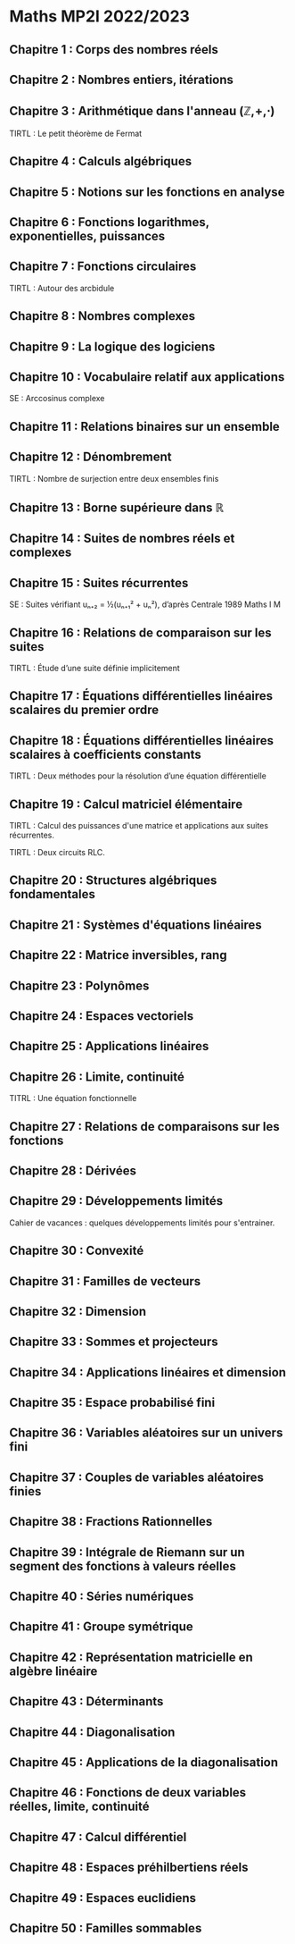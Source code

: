 # Maths MP2I 2022/2023

## Chapitre 1 : Corps des nombres réels

## Chapitre 2 : Nombres entiers, itérations

## Chapitre 3 : Arithmétique dans l'anneau (ℤ,+,⋅)

TIRTL : Le petit théorème de Fermat

## Chapitre 4 : Calculs algébriques

## Chapitre 5 : Notions sur les fonctions en analyse

## Chapitre 6 : Fonctions logarithmes, exponentielles, puissances

## Chapitre 7 : Fonctions circulaires

TIRTL : Autour des arcbidule

## Chapitre 8 : Nombres complexes

## Chapitre 9 : La logique des logiciens

## Chapitre 10 : Vocabulaire relatif aux applications

SE : Arccosinus complexe

## Chapitre 11 : Relations binaires sur un ensemble

## Chapitre 12 : Dénombrement

TIRTL : Nombre de surjection entre deux ensembles finis

## Chapitre 13 : Borne supérieure dans ℝ

## Chapitre 14 : Suites de nombres réels et complexes

## Chapitre 15 : Suites récurrentes

SE : Suites vérifiant uₙ₊₂ = ½(uₙ₊₁² + uₙ²), d’après Centrale 1989 Maths I M

## Chapitre 16 : Relations de comparaison sur les suites

TIRTL : Étude d’une suite définie implicitement

## Chapitre 17 : Équations différentielles linéaires scalaires du premier ordre

## Chapitre 18 : Équations différentielles linéaires scalaires à coefficients constants

TIRTL : Deux méthodes pour la résolution d’une équation différentielle

## Chapitre 19 : Calcul matriciel élémentaire

TIRTL : Calcul des puissances d'une matrice et applications aux suites récurrentes.

TIRTL : Deux circuits RLC.

## Chapitre 20 : Structures algébriques fondamentales

## Chapitre 21 : Systèmes d'équations linéaires

## Chapitre 22 : Matrice inversibles, rang

## Chapitre 23 : Polynômes

## Chapitre 24 : Espaces vectoriels

## Chapitre 25 : Applications linéaires

## Chapitre 26 : Limite, continuité

TITRL : Une équation fonctionnelle

## Chapitre 27 : Relations de comparaisons sur les fonctions

## Chapitre 28 : Dérivées

## Chapitre 29 : Développements limités

Cahier de vacances : quelques développements limités pour s'entrainer.

## Chapitre 30 : Convexité

## Chapitre 31 : Familles de vecteurs

## Chapitre 32 : Dimension

## Chapitre 33 : Sommes et projecteurs

## Chapitre 34 : Applications linéaires et dimension

## Chapitre 35 : Espace probabilisé fini

## Chapitre 36 : Variables aléatoires sur un univers fini

## Chapitre 37 : Couples de variables aléatoires finies

## Chapitre 38 : Fractions Rationnelles

## Chapitre 39 : Intégrale de Riemann sur un segment des fonctions à valeurs réelles

## Chapitre 40 : Séries numériques

## Chapitre 41 : Groupe symétrique

## Chapitre 42 : Représentation matricielle en algèbre linéaire

## Chapitre 43 : Déterminants

## Chapitre 44 : Diagonalisation

## Chapitre 45 : Applications de la diagonalisation

## Chapitre 46 : Fonctions de deux variables réelles, limite, continuité

## Chapitre 47 : Calcul différentiel

## Chapitre 48 : Espaces préhilbertiens réels

## Chapitre 49 : Espaces euclidiens

## Chapitre 50 : Familles sommables


